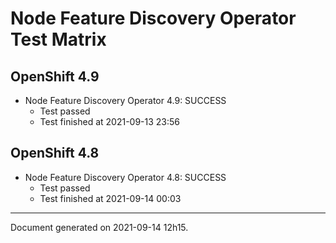 
Node Feature Discovery Operator Test Matrix
===========================================

OpenShift 4.9
-------------


* Node Feature Discovery Operator 4.9: SUCCESS
  - Test passed
  - Test finished at 2021-09-13 23:56

OpenShift 4.8
-------------


* Node Feature Discovery Operator 4.8: SUCCESS
  - Test passed
  - Test finished at 2021-09-14 00:03


---
Document generated on 2021-09-14 12h15.
